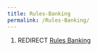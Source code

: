 ```yaml
---
title: Rules-Banking
permalink: /Rules-Banking/
---
```


1.  REDIRECT [Rules Banking](Rules_Banking "wikilink")